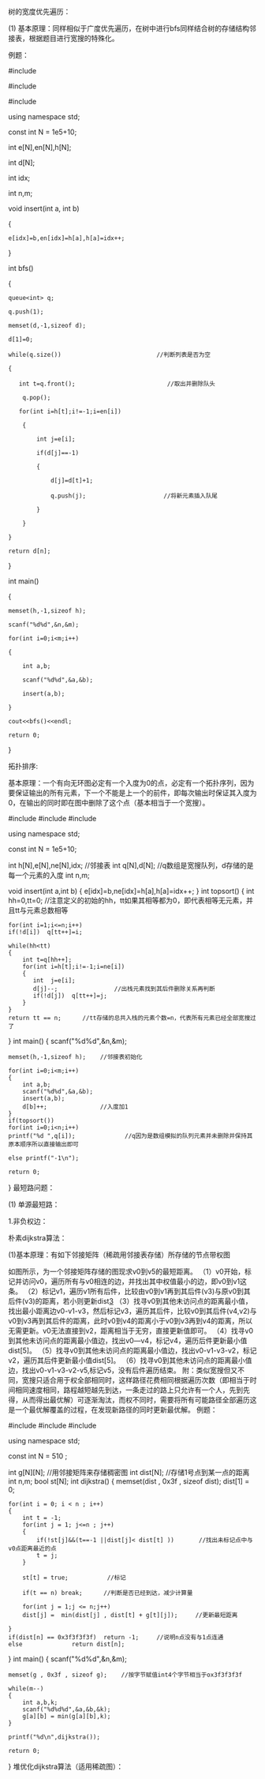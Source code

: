 树的宽度优先遍历：

(1)	基本原理：同样相似于广度优先遍历，在树中进行bfs同样结合树的存储结构邻接表，根据题目进行宽搜的特殊化。

例题：
 
#include<iostream>
 
#include<queue>
 
#include<cstring>

using namespace std;

const int N = 1e5+10;

int e[N],en[N],h[N];
 
int d[N];
 
int idx;
 
int n,m;
 
void insert(int a, int b)
 
{
 
    e[idx]=b,en[idx]=h[a],h[a]=idx++;
 
}
 
int bfs()
 
{
 
    queue<int> q;
 
    q.push(1);
 
    memset(d,-1,sizeof d);
 
    d[1]=0;
 
    while(q.size())                           //判断列表是否为空
 
    {
        
       int t=q.front();                          //取出并删除队头
 
        q.pop();
    
       for(int i=h[t];i!=-1;i=en[i])
 
        {
 
            int j=e[i];
 
            if(d[j]==-1)
 
            {
 
                d[j]=d[t]+1; 
 
                q.push(j);                      //将新元素插入队尾
 
            }
 
        }
        
    }
 
    return d[n];
 
}
 
int main()
 
{
 
    memset(h,-1,sizeof h);
 
    scanf("%d%d",&n,&m);
 
    for(int i=0;i<m;i++)
                         
    {
                         
        int a,b;
                         
        scanf("%d%d",&a,&b);
                         
        insert(a,b);
                         
    }
                         
    cout<<bfs()<<endl;
                      
    return 0;
                      
}
                      
拓扑排序:
                      
基本原理：一个有向无环图必定有一个入度为0的点，必定有一个拓扑序列，因为要保证输出的所有元素，下一个不能是上一个的前件，即每次输出时保证其入度为0，在输出的同时即在图中删除了这个点（基本相当于一个宽搜）。
 
#include<iostream>
#include<cstring>
#include<algorithm>

using namespace std;

const int N = 1e5+10;

int h[N],e[N],ne[N],idx;   //邻接表
int q[N],d[N];          //q数组是宽搜队列，d存储的是每一个元素的入度
int n,m;

void insert(int a,int b)
{
    e[idx]=b,ne[idx]=h[a],h[a]=idx++;
}
int topsort()
{
    int hh=0,tt=0;                       //注意定义的初始的hh，tt如果其相等都为0，即代表相等无元素，并且tt与元素总数相等
    
    for(int i=1;i<=n;i++)
    if(!d[i])  q[tt++]=i;
    
    while(hh<tt)
    {
        int t=q[hh++];
        for(int i=h[t];i!=-1;i=ne[i])
        {
           int  j=e[i];
           d[j]--;                //出栈元素找到其后件删除关系再判断
           if(!d[j])  q[tt++]=j;    
        }
    }
    return tt == n;      //tt存储的总共入栈的元素个数=n，代表所有元素已经全部宽搜过了
}
int main()
{
    scanf("%d%d",&n,&m);
    
    memset(h,-1,sizeof h);    //邻接表初始化
    
    for(int i=0;i<m;i++)
    {
        int a,b;
        scanf("%d%d",&a,&b);
        insert(a,b);
        d[b]++;               //入度加1
    }
    if(topsort())  
    for(int i=0;i<n;i++)
    printf("%d ",q[i]);              //q因为是数组模拟的队列元素并未删除并保持其原本顺序所以直接输出即可
    
    else printf("-1\n");
    
    return 0;
}
最短路问题：
 
(1)	单源最短路：

1.非负权边：

朴素dijkstra算法：

(1)基本原理：有如下邻接矩阵（稀疏用邻接表存储）所存储的节点带权图
 
如图所示，为一个邻接矩阵存储的图现求v0到v5的最短距离。
（1）v0开始，标记并访问v0，遍历所有与v0相连的边，并找出其中权值最小的边，即v0到v1这条。
（2）标记v1，遍历v1所有后件，比较由v0到v1再到其后件(v3)与原v0到其后件(v3)的距离，若小则更新dist[3](v0到v3的最短距离)
（3）找寻v0到其他未访问点的距离最小值，找出最小距离边v0-v1-v3，然后标记v3，遍历其后件，比较v0到其后件(v4,v2)与v0到v3再到其后件的距离，此时v0到v4的距离小于v0到v3再到v4的距离，所以无需更新。v0无法直接到v2，距离相当于无穷，直接更新值即可。
（4）找寻v0到其他未访问点的距离最小值边，找出v0—v4，标记v4，遍历后件更新最小值dist[5]。
（5）找寻v0到其他未访问点的距离最小值边，找出v0-v1-v3-v2，标记v2，遍历其后件更新最小值dist[5]。
（6）找寻v0到其他未访问点的距离最小值边，找出v0-v1-v3-v2-v5,标记v5，没有后件遍历结束。
附：类似宽搜但又不同，宽搜只适合用于权全部相同时，这样路径花费相同根据遍历次数（即相当于时间相同速度相同，路程越短越先到达，一条走过的路上只允许有一个人，先到先得，从而得出最优解）可逐渐淘汰，而权不同时，需要将所有可能路径全部遍历这是一个最优解覆盖的过程，在发现新路径的同时更新最优解。
例题：
 
#include<iostream>
#include<cstring>
#include<algorithm>

using namespace std;

const int N = 510 ;

int g[N][N];      //用邻接矩阵来存储稠密图
int dist[N];            //存储1号点到某一点的距离
int n,m;
bool st[N];
int dijkstra()
{
    memset(dist , 0x3f , sizeof dist);
    dist[1] = 0;
    
    for(int i = 0; i < n ; i++)
    {
        int t = -1;
        for(int j = 1; j<=n ; j++)
        {
            if(!st[j]&&(t==-1 ||dist[j]< dist[t] ))       //找出未标记点中与v0点距离最近的点
            t = j;
        }
        
        st[t] = true;           //标记
        
        if(t == n) break;      //判断是否已经到达，减少计算量
        
        for(int j = 1;j <= n;j++)
        dist[j] =  min(dist[j] , dist[t] + g[t][j]);     //更新最短距离
    
    }
    if(dist[n] == 0x3f3f3f3f)  return -1;     //说明n点没有与1点连通
    else              return dist[n];
}
int main()
{
    scanf("%d%d",&n,&m);
    
    memset(g , 0x3f , sizeof g);    //按字节赋值int4个字节相当于ox3f3f3f3f
    
    while(m--)
    {
        int a,b,k;
        scanf("%d%d%d",&a,&b,&k);
        g[a][b] = min(g[a][b],k);
    }
    
    printf("%d\n",dijkstra());

    return 0;
    
}
堆优化dijkstra算法（适用稀疏图）：


